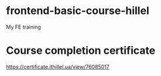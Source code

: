 # frontend-basic-course-hillel
My FE training

# Course completion certificate
https://certificate.ithillel.ua/view/76085017
